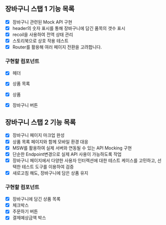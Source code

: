 ## 장바구니 스탭 1 기능 목록

- [x] 장바구니 관련된 Mock API 구현
- [x] header의 숫자 표시를 통해 장바구니에 담긴 품목의 갯수 표시
- [x] recoil을 사용하여 전역 상태 관리
- [x] 스토리북으로 상호 작용 테스트
- [x] Router를 활용해 여러 페이지 전환을 고려합니다.

### 구현할 컴포넌트

- [x] 헤더
- [x] 상품 목록
- [x] 상품
- [x] 장바구니 버튼


## 장바구니 스탭 2 기능 목록

- [x] 장바구니 페이지 마크업 완성
- [x] 상품 목록 페이지와 함께 모바일 환경 대응
- [x] MSW를 활용하여 실제 서버와 연동될 수 있는 API Mocking 구현
- [x] 단순한 Endpoint변경으로 실제 API 사용이 가능하도록 작업
- [x] 장바구니 페이지에서 다양한 사용자 인터렉션에 대한 테스트 케이스를 고민하고, 선택한 테스트 도구를 이용하여 검증
- [x] 새로고침 해도, 장바구니에 담은 상품 유지

### 구현할 컴포넌트
- [x] 장바구니에 담긴 상품 목록
- [x] 체크박스
- [x] 주문하기 버튼
- [x] 결제예상금액 박스